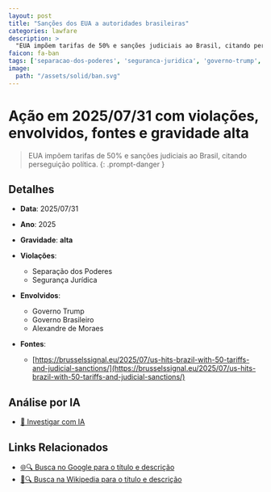 ```yaml
---
layout: post
title: "Sanções dos EUA a autoridades brasileiras"
categories: lawfare
description: > 
  "EUA impõem tarifas de 50% e sanções judiciais ao Brasil, citando perseguição política."
faicon: fa-ban
tags: ['separacao-dos-poderes', 'seguranca-juridica', 'governo-trump', 'governo-brasileiro', 'alexandre-de-moraes', 'gravidade-alta', 'sancoes-eua', 'perseguicao-politica']
image:
  path: "/assets/solid/ban.svg"
---
```


# Ação em 2025/07/31 com violações, envolvidos, fontes e gravidade alta

> EUA impõem tarifas de 50% e sanções judiciais ao Brasil, citando perseguição política.
{: .prompt-danger }

## Detalhes
- **Data**: 2025/07/31
- **Ano**: 2025
- **Gravidade**: **alta** <i class="fas fa-ban"></i>

- **Violações**:
  - Separação dos Poderes
  - Segurança Jurídica
- **Envolvidos**:
  - Governo Trump
  - Governo Brasileiro
  - Alexandre de Moraes
- **Fontes**:
  - [https://brusselssignal.eu/2025/07/us-hits-brazil-with-50-tariffs-and-judicial-sanctions/](https://brusselssignal.eu/2025/07/us-hits-brazil-with-50-tariffs-and-judicial-sanctions/)

## Análise por IA
- [🤖 Investigar com IA](https://www.perplexity.ai/search?q=%20San%C3%A7%C3%B5es%20dos%20EUA%20a%20autoridades%20brasileiras%20EUA%20imp%C3%B5em%20tarifas%20de%2050%25%20e%20san%C3%A7%C3%B5es%20judiciais%20ao%20Brasil%2C%20citando%20persegui%C3%A7%C3%A3o%20pol%C3%ADtica.%20Separa%C3%A7%C3%A3o%20dos%20Poderes%20Seguran%C3%A7a%20Jur%C3%ADdica%202025%20gravidade%20alta)

## Links Relacionados
- [🌐🔍 Busca no Google para o título e descrição](https://www.google.com/search?q=%20San%C3%A7%C3%B5es%20dos%20EUA%20a%20autoridades%20brasileiras%20EUA%20imp%C3%B5em%20tarifas%20de%2050%25%20e%20san%C3%A7%C3%B5es%20judiciais%20ao%20Brasil%2C%20citando%20persegui%C3%A7%C3%A3o%20pol%C3%ADtica.%20Separa%C3%A7%C3%A3o%20dos%20Poderes%20Seguran%C3%A7a%20Jur%C3%ADdica%202025%20gravidade%20alta)
- [📖🔍 Busca na Wikipedia para o título e descrição](https://pt.wikipedia.org/w/index.php?search=%20San%C3%A7%C3%B5es%20dos%20EUA%20a%20autoridades%20brasileiras%20EUA%20imp%C3%B5em%20tarifas%20de%2050%25%20e%20san%C3%A7%C3%B5es%20judiciais%20ao%20Brasil%2C%20citando%20persegui%C3%A7%C3%A3o%20pol%C3%ADtica.%20Separa%C3%A7%C3%A3o%20dos%20Poderes%20Seguran%C3%A7a%20Jur%C3%ADdica%202025%20gravidade%20alta)

